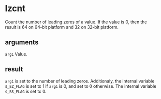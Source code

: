 # lzcnt

Count the number of leading zeros of a value. If the value is 0, then the result is 64 on 64-bit platform and 32 on 32-bit platform.

## arguments

`arg1` Value.

## result

`arg1` is set to the number of leading zeros. Additionaly, the internal variable `$_EZ_FLAG` is set to 1 if `arg1` is 0, and set to 0 otherwise. The internal variable `$_BS_FLAG` is set to 0.
